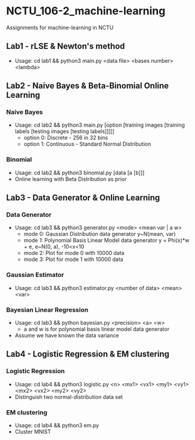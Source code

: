 # NCTU\_106-2\_machine-learning
Assignments for machine-learning in NCTU

## Lab1 - rLSE & Newton's method
- Usage: cd lab1 && python3 main.py &lt;data file&gt; &lt;bases number&gt; &lt;lambda&gt;

## Lab2 - Naive Bayes & Beta-Binomial Online Learning
### Naive Bayes
- Usage: cd lab2 && python3 main.py \[option \[training images \[training labels \[testing images \[testing labels\]\]\]\]\]
  - option 0: Discrete - 256 in 32 bins
  - option 1: Continuous - Standard Normal Distribution

### Binomial
- Usage: cd lab2 && python3 binomial.py \[data \[a \[b\]\]\]
- Online learning with Beta Distribution as prior

## Lab3 - Data Generator & Online Learning
### Data Generator
- Usage: cd lab3 && python3 generator.py &lt;mode&gt; &lt;mean var | a w&gt;
  - mode 0: Gaussian Distribution data generator y~N(mean, var)
  - mode 1: Polynomial Basis Linear Model data generator y = Phi(x)\*w + e, e~N(0, a), -10&lt;x&lt;10
  - mode 2: Plot for mode 0 with 10000 data
  - mode 3: Plot for mode 1 with 10000 data

### Gaussian Estimator
- Usage: cd lab3 && python3 estimator.py &lt;number of data&gt; &lt;mean&gt; &lt;var&gt;

### Bayesian Linear Regression
- Usage: cd lab3 && python bayesian.py &lt;precision&gt; &lt;a&gt; &lt;w&gt;
  - a and w is for polynomial basis linear model data generator
- Assume we have known the data variance

## Lab4 - Logistic Regression & EM clustering
### Logistic Regression
- Usage: cd lab4 && python3 logistic.py &lt;n&gt; &lt;mx1&gt; &lt;vx1&gt; &lt;my1&gt; &lt;vy1&gt; &lt;mx2&gt; &lt;vx2&gt; &lt;my2&gt; &lt;vy2&gt;
- Distinguish two normal-distribution data set

### EM clustering
- Usage: cd lab4 && python3 em.py
- Cluster MNIST
